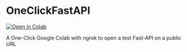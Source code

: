 # OneClickFastAPI

<p dir="auto"><a href="(https://colab.research.google.com/drive/1p7AuBxa12tLwKe1mpn127WeT50cnz__N?usp=sharing)](https://colab.research.google.com/drive/1p7AuBxa12tLwKe1mpn127WeT50cnz__N?usp=sharing)" rel="nofollow"><img src="https://camo.githubusercontent.com/84f0493939e0c4de4e6dbe113251b4bfb5353e57134ffd9fcab6b8714514d4d1/68747470733a2f2f636f6c61622e72657365617263682e676f6f676c652e636f6d2f6173736574732f636f6c61622d62616467652e737667" alt="Open in Colab" data-canonical-src="https://colab.research.google.com/assets/colab-badge.svg" style="max-width: 100%;"></a></p>


A One-Click Google Colab with ngrok to open a test Fast-API on a public URL
